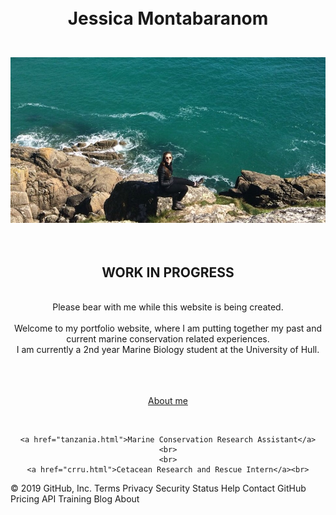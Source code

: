 
<!DOCTYPE html>
<html lang="en">

  <head>

  <title> Jessica Montabaranom </title>

  </head>
  <link href="css/styles.css" rel="stylesheet">
  <link rel="stylesheet" href="index.css">
  <body>
    <div class="name">
<br>
<br>
     <h1> <p> <center> Jessica Montabaranom </center> </p> </h1>
<br>
<img src="IMG_1879.JPG" alt="Snorkelling on Mafia Island">
<br>
<br>
   </div>

   <div class="current"> <center>
     <br>
   <h2> <b> WORK IN PROGRESS </b> </h2> <br>
   Please bear with me while this website is being created.
   <br>
   <br>
   Welcome to my portfolio website, where I am putting together my past and current <span class="marine"> marine conservation related experiences</span>.
   <br>
     I am currently a 2nd year <span class="marine"> Marine Biology student </span> at the University of Hull.
   <br>
   <br>
   <br>
   <br>
 </center>

  </div>
<div> <center>
<p>

  <a href="aboutme.html">About me</a></center> </p>
  <br>
</div>
<div> <center>
  <p>

    <a href="tanzania.html">Marine Conservation Research Assistant</a>
    <br>
    <br>
    <a href="crru.html">Cetacean Research and Rescue Intern</a><br>
  </p>
</div>
  </body>
  </html>
© 2019 GitHub, Inc.
Terms
Privacy
Security
Status
Help
Contact GitHub
Pricing
API
Training
Blog
About
